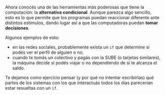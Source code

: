 Ahora conocés una de las herramientas más poderosas que tiene la computación: la **alternativa condicional**. Aunque parezca algo sencillo, esto es lo que permite que los programas puedan reaccionar diferente ante distintos estímulos, dando lugar así a que las computadoras puedan **tomar decisiones**. 

Algunos ejemplos de esto:

* en las redes sociales, probablemente exista un `if` que determine si podés ver el perfil de alguien o no;
* cuando te tomás un colectivo y pagás con la SUBE (o tarjetas similares), la máquina decide si podés viajar o no dependiendo de si te alcanza el saldo.

Te dejamos como ejercicio pensar (y por qué no intentar escribirlas) qué partes de los sistemas con los que interactuás todos los días parecerían estar resueltas con un `if`.